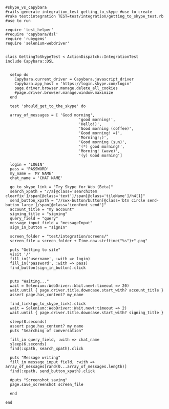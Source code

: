     #skype_vs_capybara
    #rails generate integration_test getting_to_skype #use to create
    #rake test:integration TEST=test/integration/getting_to_skype_test.rb #use to run
    
    require 'test_helper'
    #require 'capybara/dsl'
    require 'rubygems'
    require 'selenium-webdriver'
    
    
    class GettingToSkypeTest < ActionDispatch::IntegrationTest
    include Capybara::DSL
    
    
      setup do
        Capybara.current_driver = Capybara.javascript_driver
        Capybara.app_host = 'https://login.skype.com/login'
        page.driver.browser.manage.delete_all_cookies
        #page.driver.browser.manage.window.maximize
      end
  
      test 'should_get_to_the_skype' do
      
      array_of_messages = [ 'Good morning', 
      								'good morning!', 
      								'Hello!)',
      								'Good morning (coffee)',
      								'Good morning! =)',
      								'Morning!;)',
      								'Good morning (sun)',
      								'(*) good morning!',
      								'Morning! (wave)',
      								'(y) Good morning']

      login = 'LOGIN'
      pass = 'PASSWORD'
      my_name = 'MY NAME'
      chat_name = 'CHAT NAME'
  
      go_to_skype_link = "Try Skype for Web (Beta)"	
      search_xpath = "//a[@class='searchItem clearfix']/span[@class='text']/span[@class='tileName']/h4[1]"
      send_button_xpath = "//swx-button/button[@class='btn circle send-button large']/span[@class='iconfont send']"
      account_title = "my account"
      signing_title = "signing"
      query_field = "query"
      message_input_field = "messageInput"
      sign_in_button = "signIn"
  
      screen_folder = "test/integration/screens/"
      screen_file = screen_folder + Time.now.strftime("%s")+".png"

      puts "Getting to site"  
      visit '/'
      fill_in('username', :with => login)
      fill_in('password', :with => pass)
      find_button(sign_in_button).click
    
    
      puts "Waiting..."  
      wait = Selenium::WebDriver::Wait.new(:timeout => 20)
      wait.until { page.driver.title.downcase.start_with? account_title } 
      assert page.has_content? my_name
      
      find_link(go_to_skype_link).click
      wait = Selenium::WebDriver::Wait.new(:timeout => 2)
      wait.until { page.driver.title.downcase.start_with? signing_title }  
    
      sleep(8.seconds)
      assert page.has_content? my_name 
      puts "Searching of conversation"   
      
      fill_in query_field, :with => chat_name   
      sleep(6.seconds) 
      find(:xpath, search_xpath).click
      
      puts "Message writing"    
      fill_in message_input_field, :with => array_of_messages[rand(0...array_of_messages.length)]
      find(:xpath, send_button_xpath).click
      
      #puts "Screenshot saving"
      page.save_screenshot screen_file
      
      end

    end
